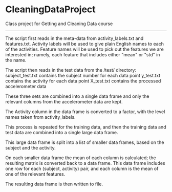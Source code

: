 CleaningDataProject
===================

Class project for Getting and Cleaning Data course

-------------------

The script first reads in the meta-data from activity_labels.txt and features.txt.
Activity labels will be used to give plain English names to each of the activities.
Feature names will be used to pick out the features we are interested in; namely, each feature that includes either "mean" or "std" in the name.
 
The script then reads in the test data from the /test/ directory:
subject_test.txt contains the subject number for each data point
y_test.txt contains the activity for each data point
X_test.txt contains the processed accelerometer data
 
These three sets are combined into a single data frame and only the relevant columns from the accelerometer data are kept.
 
The Activity column in the data frame is converted to a factor, with the level names taken from activity_labels.
 
This process is repeated for the training data, and then the training data and test data are combined into a single large data frame.
 
This large data frame is split into a list of smaller data frames, based on the subject and the activity.
 
On each smaller data frame the mean of each column is calculated; the resulting matrix is converted back to a data frame. This data frame includes one row for each (subject, activity) pair, and each column is the mean of one of the relevant features.
 
The resulting data frame is then written to file.
